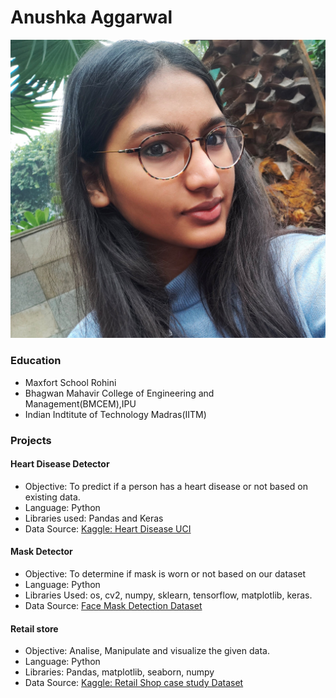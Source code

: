 # Anushka Aggarwal
![](/images/1_crop.jpg)
### Education 
- Maxfort School Rohini
- Bhagwan Mahavir College of Engineering and Management(BMCEM),IPU
- Indian Indtitute of Technology Madras(IITM)

### Projects
#### Heart Disease Detector
- Objective: To predict if a person has a heart disease or not based on existing data. 
- Language: Python
- Libraries used: Pandas and Keras 
- Data Source: [Kaggle: Heart Disease UCI](https://www.kaggle.com/ronitf/heart-disease-uci)

#### Mask Detector
- Objective: To determine if mask is worn or not based on our dataset
- Language: Python
- Libraries Used: os, cv2, numpy, sklearn, tensorflow, matplotlib, keras.
- Data Source: [Face Mask Detection Dataset](https://www.kaggle.com/omkargurav/face-mask-dataset)

#### Retail store
- Objective: Analise, Manipulate and visualize the given data.
- Language: Python
- Libraries: Pandas, matplotlib, seaborn, numpy
- Data Source: [Kaggle: Retail Shop case study Dataset](https://www.kaggle.com/amark720/retail-shop-case-study-dataset)


